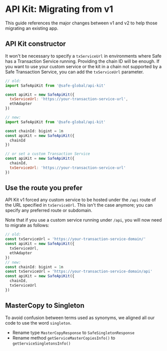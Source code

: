 # API Kit: Migrating from v1

This guide references the major changes between v1 and v2 to help those migrating an existing app.

## API Kit constructor

It won't be necessary to specify a `txServiceUrl` in environments where Safe has a Transaction Service running. Providing the chain ID will be enough. If you want to use your custom service or the kit in a chain not supported by a Safe Transaction Service, you can add the `txServiceUrl` parameter.

```js
// old:
import SafeApiKit from '@safe-global/api-kit'

const apiKit = new SafeApiKit({
  txServiceUrl: 'https://your-transaction-service-url',
  ethAdapter
})

// new:
import SafeApiKit from '@safe-global/api-kit'

const chainId: bigint = 1n
const apiKit = new SafeApiKit({
  chainId
})

// or set a custom Transaction Service
const apiKit = new SafeApiKit({
  chainId,
  txServiceUrl: 'https://your-transaction-service-url'
})
```

## Use the route you prefer

API Kit v1 forced any custom service to be hosted under the `/api` route of the URL specified in `txServiceUrl`. This isn't the case anymore; you can specify any preferred route or subdomain.

Note that if you use a custom service running under `/api`, you will now need to migrate as follows:

```js
// old:
const txServiceUrl = 'https://your-transaction-service-domain/'
const apiKit = new SafeApiKit({
  txServiceUrl,
  ethAdapter
})
// new:
const chainId: bigint = 1n
const txServiceUrl = 'https://your-transaction-service-domain/api'
const apiKit = new SafeApiKit({
  chainId,
  txServiceUrl
})
```

## MasterCopy to Singleton

To avoid confusion between terms used as synonyms, we aligned all our code to use the word `singleton`.

- Rename type `MasterCopyResponse` to `SafeSingletonResponse`
- Rename method `getServiceMasterCopiesInfo()` to `getServiceSingletonsInfo()`